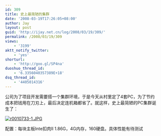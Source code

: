 ```yaml
---
id: 309
title: 史上最简陋的集群
date: '2008-03-19T17:26:05+08:00'
author: Jay
layout: post
guid: 'http://ijay.net.cn/log/2008/03/19/309/'
permalink: /2008/03/19/309
views:
    - '3199'
aktt_notify_twitter:
    - 'yes'
shorturl:
    - 'http://goo.gl/SP4na'
duoshuo_thread_id:
    - '6.3356040357389E+18'
dsq_thread_id:
    - '4405014316'
---
```


公司为了项目开发需要搭一个集群环境，于是今天从村里定了4套PC，为了节约成本把钱用在刀刃上，最后决定连机箱都省了。就这样，史上最简陋的PC集群诞生了：

<a title="r0010733-1.JPG" href="http://www.jayxu.com/log/wp-content/uploads/2008/03/r0010733-1.JPG"><img src="http://www.jayxu.com/log/wp-content/uploads/2008/03/r0010733-1.JPG" alt="r0010733-1.JPG" /></a>

配置：每块主板Inte扣肉II 1.86G，4G内存，160硬盘。具体性能有待测试